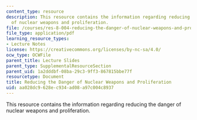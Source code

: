 ```yaml
---
content_type: resource
description: This resource contains the information regarding reducing the danger
  of nuclear weapons and proliferation.
file: /courses/res-8-004-reducing-the-danger-of-nuclear-weapons-and-proliferation-january-iap-2015/aa028dc9628ec934ad08a97c004c8937_MITRES_8-004IAP15_Bernst.pdf
file_type: application/pdf
learning_resource_types:
- Lecture Notes
license: https://creativecommons.org/licenses/by-nc-sa/4.0/
ocw_type: OCWFile
parent_title: Lecture Slides
parent_type: SupplementalResourceSection
parent_uid: 1a2dddbf-08ba-29c3-9ff3-867815bbe77f
resourcetype: Document
title: Reducing the Danger of Nuclear Weapons and Proliferation
uid: aa028dc9-628e-c934-ad08-a97c004c8937
---
```

This resource contains the information regarding reducing the danger of nuclear weapons and proliferation.